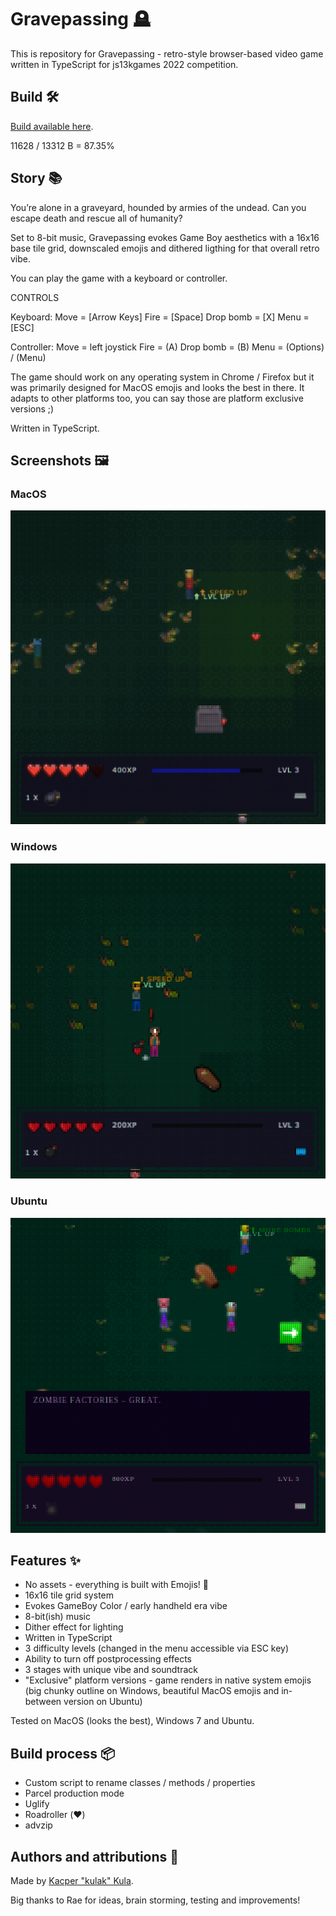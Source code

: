 # Gravepassing 🪦

This is repository for Gravepassing - retro-style browser-based video game written in TypeScript for js13kgames 2022 competition.

## Build 🛠
[Build available here](./game.zip).

11628 / 13312 B = 87.35%

## Story 📚
You’re alone in a graveyard, hounded by armies of the undead. Can you escape death and rescue all of humanity?

Set to 8-bit music, Gravepassing evokes Game Boy aesthetics with a 16x16 base tile grid, downscaled emojis and dithered ligthing for that overall retro vibe.  

You can play the game with a keyboard or controller.

CONTROLS

Keyboard:
Move = [Arrow Keys]
Fire = [Space]
Drop bomb = [X]
Menu = [ESC]

Controller:
Move = left joystick
Fire = (A)
Drop bomb = (B)
Menu = (Options) / (Menu)

The game should work on any operating system in Chrome / Firefox but it was primarily designed for MacOS emojis and looks the best in there. It adapts to other platforms too, you can say those are platform exclusive versions ;)

Written in TypeScript.

## Screenshots 🖼
### MacOS
![Game Screenshot](./docs/mac.png)
### Windows
![Game Screenshot](./docs/win.png)
### Ubuntu
![Game Screenshot](./docs/ubuntu.png)

## Features ✨
- No assets - everything is built with Emojis! 🤪
- 16x16 tile grid system
- Evokes GameBoy Color / early handheld era vibe
- 8-bit(ish) music
- Dither effect for lighting
- Written in TypeScript
- 3 difficulty levels (changed in the menu accessible via ESC key)
- Ability to turn off postprocessing effects
- 3 stages with unique vibe and soundtrack
- "Exclusive" platform versions - game renders in native system emojis (big chunky outline on Windows, beautiful MacOS emojis and in-between version on Ubuntu)

Tested on MacOS (looks the best), Windows 7 and Ubuntu.

## Build process 📦
- Custom script to rename classes / methods / properties
- Parcel production mode
- Uglify
- Roadroller (❤️)
- advzip

## Authors and attributions 🐙
Made by [Kacper "kulak" Kula](https://twitter.com/kulak_at).

Big thanks to Rae for ideas, brain storming, testing and improvements!